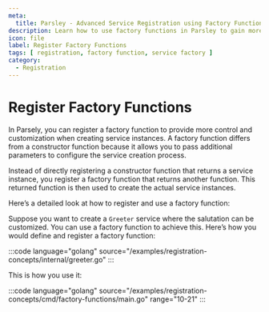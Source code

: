 ```yaml
---
meta:
  title: Parsley - Advanced Service Registration using Factory Functions
description: Learn how to use factory functions in Parsley to gain more control over service creation. Discover the difference between factory and constructor functions, and see how factory functions enable dynamic service configuration with additional parameters.
icon: file
label: Register Factory Functions
tags: [ registration, factory function, service factory ]
category:
  - Registration
---
```

# Register Factory Functions

In Parsely, you can register a factory function to provide more control and customization when creating service instances. A factory function differs from a constructor function because it allows you to pass additional parameters to configure the service creation process.

Instead of directly registering a constructor function that returns a service instance, you register a factory function that returns another function. This returned function is then used to create the actual service instances.

Here’s a detailed look at how to register and use a factory function:

Suppose you want to create a `Greeter` service where the salutation can be customized. You can use a factory function to achieve this. Here’s how you would define and register a factory function:

:::code language="golang" source="/examples/registration-concepts/internal/greeter.go" :::

This is how you use it:

:::code language="golang" source="/examples/registration-concepts/cmd/factory-functions/main.go" range="10-21" :::
